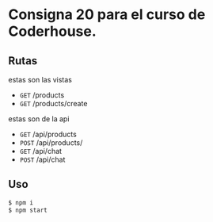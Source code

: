 # Consigna 20 para el curso de Coderhouse.

## Rutas

estas son las vistas

- `GET` /products
- `GET` /products/create

estas son de la api

- `GET` /api/products
- `POST` /api/products/
- `GET` /api/chat
- `POST` /api/chat

## Uso

```bash
$ npm i
$ npm start
```

